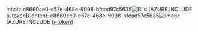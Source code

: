 <span data-ttu-id="bb710-101">Inhalt: c8660ce0-e57e-468e-9998-bfcad97c5635![Bild](591789d0-721b-4df7-8c00-7ca08f482229.png)
[AZURE.INCLUDE [b-token](4501160d-9740-48d0-82bf-619062d320df.md)]</span><span class="sxs-lookup"><span data-stu-id="bb710-101">Content: c8660ce0-e57e-468e-9998-bfcad97c5635![image](591789d0-721b-4df7-8c00-7ca08f482229.png)
[AZURE.INCLUDE [b-token](4501160d-9740-48d0-82bf-619062d320df.md)]</span></span>
